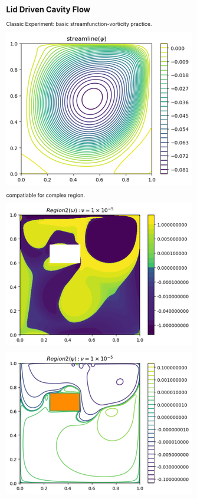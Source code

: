 ## Lid Driven Cavity Flow
Classic Experiment: basic streamfunction-vorticity practice.

	
	
![avatar](output_2_0.png)

compatiable for complex region.


![avatar](f2o0.00001.png)


![avatar](f2p0.00001.png)
